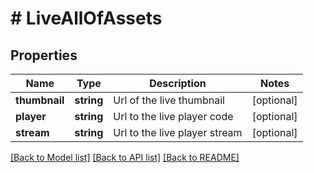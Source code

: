 # # LiveAllOfAssets

## Properties

Name | Type | Description | Notes
------------ | ------------- | ------------- | -------------
**thumbnail** | **string** | Url of the live thumbnail | [optional]
**player** | **string** | Url to the live player code | [optional]
**stream** | **string** | Url to the live player stream | [optional]

[[Back to Model list]](../../README.md#models) [[Back to API list]](../../README.md#endpoints) [[Back to README]](../../README.md)

